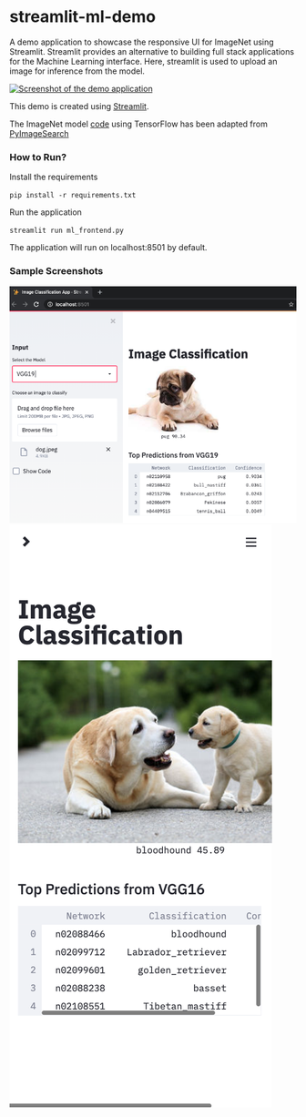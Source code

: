 # streamlit-ml-demo
A demo application to showcase the responsive UI for ImageNet using Streamlit. Streamlit provides an alternative to building full stack applications for the Machine Learning interface. Here, streamlit is used to upload an image for inference from the model.

[![Screenshot of the demo application](http://img.youtube.com/vi/1y1o4XoFIuA/0.jpg)](http://www.youtube.com/watch?v=1y1o4XoFIuA)

This demo is created using [Streamlit](https://www.streamlit.io/).

The ImageNet model [code](classify_image.py) using TensorFlow has been adapted from [PyImageSearch](https://www.pyimagesearch.com/2017/03/20/imagenet-vggnet-resnet-inception-xception-keras/)

### How to Run?
Install the requirements

``pip install -r requirements.txt``

Run the application

``streamlit run ml_frontend.py``

The application will run on localhost:8501 by default.

### Sample Screenshots
![Screenshot from a PC](images/pc_view.png "PC View of the app")
![Screenshot from Mobile Device](images/mobile_view.png "Mobile View of the app")